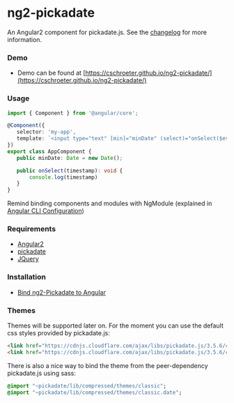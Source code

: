 ﻿# ng2-pickadate

An Angular2 component for pickadate.js. 
See the [changelog](./CHANGELOG.md) for more information.


### Demo
* Demo can be found at [https://cschroeter.github.io/ng2-pickadate/](https://cschroeter.github.io/ng2-pickadate/) 


### Usage

 ```typescript
import { Component } from '@angular/core';

@Component({
    selector: 'my-app',
    template: `<input type="text" [min]="minDate" (select)="onSelect($event)" ng2-pickadate>`
})
export class AppComponent {
    public minDate: Date = new Date();

    public onSelect(timestamp): void {
        console.log(timestamp)
    }
}
 
 ```
 Remind binding components and modules with NgModule (explained in [Angular CLI Configuration](./docs/angular-cli.md))


### Requirements

* [Angular2](https://angular.io/)
* [pickadate](http://amsul.ca/pickadate.js/)
* [JQuery](http://jquery.com/)


### Installation

* [Bind ng2-Pickadate to Angular](./docs/angular-cli.md)


### Themes

Themes will be supported later on. For the moment you can use the default css styles provided by pickadate.js:

```html
<link href="https://cdnjs.cloudflare.com/ajax/libs/pickadate.js/3.5.6/compressed/themes/default.css" rel="stylesheet">
<link href="https://cdnjs.cloudflare.com/ajax/libs/pickadate.js/3.5.6/compressed/themes/default.date.css" rel="stylesheet">
```

There is also a nice way to bind the theme from the peer-dependency pickadate.js using sass:

```sass
@import "~pickadate/lib/compressed/themes/classic";
@import "~pickadate/lib/compressed/themes/classic.date";
```